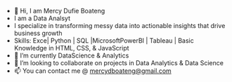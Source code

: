 - 👋 Hi, I am Mercy Dufie Boateng
- I am a Data Analsyt
- I specialize in transforming messy data into actionable insights that drive business growth
- Skills: Exce| Python | SQL |MicrosoftPowerBI | Tableau | Basic Knowledge in HTML, CSS, & JavaScript
- 🌱 I’m currently DataScience & Analytics 
- 💞️ I’m looking to collaborate on projects in Data Analytics & Data Science
- 📫 You can contact me @ mercydboateng@gmail.com

<!---
EfyaDufie2020/EfyaDufie2020 is a ✨ special ✨ repository because its `README.md` (this file) appears on your GitHub profile.
You can click the Preview link to take a look at your changes.
--->
